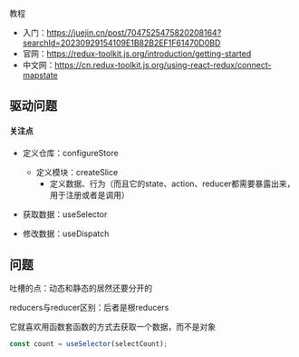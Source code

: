 教程

- 入门：https://juejin.cn/post/7047525475820208164?searchId=20230929154109E1B82B2EF1F61470D0BD
- 官网：https://redux-toolkit.js.org/introduction/getting-started
- 中文网：https://cn.redux-toolkit.js.org/using-react-redux/connect-mapstate

## 驱动问题

#### 关注点

-  定义仓库：configureStore
   -  定义模块：createSlice
      -  定义数据、行为（而且它的state、action、reducer都需要暴露出来，用于注册或者是调用）

-  获取数据：useSelector
-  修改数据：useDispatch



## 问题

吐槽的点：动态和静态的居然还要分开的

reducers与reducer区别：后者是根reducers

它就喜欢用函数套函数的方式去获取一个数据，而不是对象

```js
const count = useSelector(selectCount);
```

